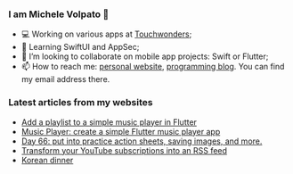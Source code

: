 ### I am Michele Volpato 👋

- 💻 Working on various apps at [Touchwonders](https://touchwonders.com);
- 🌱 Learning SwiftUI and AppSec;
- 📱 I’m looking to collaborate on mobile app projects: Swift or Flutter;
- 📫 How to reach me: [personal website](https://volpato.nl), [programming blog](https://ishouldgotosleep.com). You can find my email address there.

### Latest articles from my websites

<!-- BLOG-POST-LIST:START -->
- [Add a playlist to a simple music player in Flutter](https://ishouldgotosleep.com/tutorials/music-app/repository-management-and-add-playlist)
- [Music Player: create a simple Flutter music player app](https://ishouldgotosleep.com/tutorials/music-app/simple-flutter-music-player-app)
- [Day 66:  put into practice action sheets, saving images, and more.](https://ishouldgotosleep.com/100-days-swiftui/day-66-action-sheets-saving-images)
- [Transform your YouTube subscriptions into an RSS feed](https://ishouldgotosleep.com/programmer-life/transform-your-youtube-subscription-into-an-rss-feed)
- [Korean dinner](https://volpato.nl/korean-dinner/)
<!-- BLOG-POST-LIST:END -->
